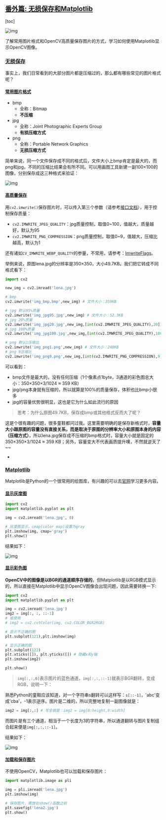 ## [番外篇: 无损保存和Matplotlib](http://codec.wang/#/opencv/start/extra-02-high-quality-save-and-matplotlib?id=番外篇-无损保存和matplotlib)

[toc]

![img](https://gitee.com/tianzhendong/img/raw/master//images/202202221432385.jpeg)

了解常用图片格式和OpenCV高质量保存图片的方式，学习如何使用Matplotlib显示OpenCV图像。

### [无损保存](http://codec.wang/#/opencv/start/extra-02-high-quality-save-and-matplotlib?id=无损保存)

事实上，我们日常看到的大部分图片都是压缩过的，那么都有哪些常见的图片格式呢？

#### [常用图片格式](http://codec.wang/#/opencv/start/extra-02-high-quality-save-and-matplotlib?id=常用图片格式)

- bmp
  - 全称：Bitmap
  - **不压缩**
- jpg
  - 全称：Joint Photographic Experts Group
  - **有损压缩方式**
- png
  - 全称：Portable Network Graphics
  - **无损压缩方式**

简单来说，同一个文件保存成不同的格式后，文件大小上bmp肯定是最大的，而png和jpg，不同的压缩比结果会有所不同。可以用画图工具新建一副100×100的图像，分别保存成这三种格式来验证：

![img](https://gitee.com/tianzhendong/img/raw/master//images/202202221432573.jpeg)

#### [高质量保存](http://codec.wang/#/opencv/start/extra-02-high-quality-save-and-matplotlib?id=高质量保存)

用`cv2.imwrite()`保存图片时，可以传入第三个参数（请参考[接口文档](http://codec.wang/#/)），用于控制保存质量：

- `cv2.IMWRITE_JPEG_QUALITY`：jpg质量控制，取值0~100，值越大，质量越好，默认为95
- `cv2.IMWRITE_PNG_COMPRESSION`：png质量控制，取值0~9，值越大，压缩比越高，默认为1

还有诸如`CV_IMWRITE_WEBP_QUALITY`的参量，不常用，请参考：[ImwriteFlags](https://docs.opencv.org/4.0.0/d4/da8/group__imgcodecs.html#ga292d81be8d76901bff7988d18d2b42ac>)。

举例来说，原图lena.jpg的分辨率是350×350，大小49.7KB。我们把它转成不同格式看下：

```python
import cv2

new_img = cv2.imread('lena.jpg')

# bmp
cv2.imwrite('img_bmp.bmp',new_img) # 文件大小：359KB

# jpg 默认95%质量
cv2.imwrite('img_jpg95.jpg',new_img) # 文件大小：52.3KB
# jpg 20%质量
cv2.imwrite('img_jpg20.jpg',new_img,[int(cv2.IMWRITE_JPEG_QUALITY),20]) # 文件大小：8.01KB
# jpg 100%质量
cv2.imwrite('img_jpg100.jpg',new_img,[int(cv2.IMWRITE_JPEG_QUALITY),100]) # 文件大小：82.5KB

# png 默认1压缩比
cv2.imwrite('img_png1.png',new_img) # 文件大小：240KB
# png 9压缩比
cv2.imwrite('img_png9.png',new_img,[int(cv2.IMWRITE_PNG_COMPRESSION),9]) # 文件大小：207KB 
```

可以看到：

- bmp文件是最大的，没有任何压缩（1个像素点1byte，3通道的彩色图总大小：350×350×3/1024 ≈ 359 KB）
- jpg/png本身就有压缩的，所以就算是100%的质量保存，体积也比bmp小很多
- jpg的容量优势很明显，这也是它为什么如此流行的原因

> 思考：为什么原图49.7KB，保存成bmp或其他格式反而大了呢？

这是个很有趣的问题，很多童鞋都问过我。这里需要明确的是保存新格式时，**容量大小跟原图的容量没有直接关系，而是取决于原图的分辨率大小和原图本身的内容（压缩方式）**，所以lena.jpg保存成不压缩的bmp格式时，容量大小就是固定的350×350×3/1024 ≈ 359 KB；另外，容量变大不代表画质提升噢，不然就逆天了~~

- 

### [Matplotlib](http://codec.wang/#/opencv/start/extra-02-high-quality-save-and-matplotlib?id=matplotlib)

Matplotlib是Python的一个很常用的绘图库，有兴趣的可以去[官网](http://codec.wang/#/www.matplotlib.org/)学习更多内容。

#### [显示灰度图](http://codec.wang/#/opencv/start/extra-02-high-quality-save-and-matplotlib?id=显示灰度图)

```python
import cv2
import matplotlib.pyplot as plt

img = cv2.imread('lena.jpg', 0)

# 灰度图显示，cmap(color map)设置为gray
plt.imshow(img, cmap='gray')
plt.show() 
```

结果如下：

![img](https://gitee.com/tianzhendong/img/raw/master//images/202202221432385.jpeg)

#### [显示彩色图](http://codec.wang/#/opencv/start/extra-02-high-quality-save-and-matplotlib?id=显示彩色图)

**OpenCV中的图像是以BGR的通道顺序存储的**，但Matplotlib是以RGB模式显示的，所以直接在Matplotlib中显示OpenCV图像会出现问题，因此需要转换一下:

```python
import cv2
import matplotlib.pyplot as plt

img = cv2.imread('lena.jpg')
img2 = img[:, :, ::-1]
# 或使用
# img2 = cv2.cvtColor(img, cv2.COLOR_BGR2RGB)

# 显示不正确的图
plt.subplot(121),plt.imshow(img) 

# 显示正确的图
plt.subplot(122)
plt.xticks([]), plt.yticks([]) # 隐藏x和y轴
plt.imshow(img2)

plt.show()
```

> `img[:,:,0]`表示图片的蓝色通道，`img[:,:,::-1]`就表示BGR翻转，变成RGB，说明一下：

熟悉Python的童鞋应该知道，对一个字符串s翻转可以这样写：`s[::-1]`，'abc'变成'cba'，-1表示逆序。图片是二维的，所以完整地复制一副图像就是：

```python
img2 = img[:,:] # 写全就是：img2 = img[0:height,0:width]
```

而图片是有三个通道，相当于一个长度为3的字符串，所以通道翻转与图片复制组合起来便是`img[:,:,::-1]`。

结果如下：

![img](https://gitee.com/tianzhendong/img/raw/master//images/202202221432307.jpeg)

#### [加载和保存图片](http://codec.wang/#/opencv/start/extra-02-high-quality-save-and-matplotlib?id=加载和保存图片)

不使用OpenCV，Matplotlib也可以加载和保存图片：

```python
import matplotlib.image as pli

img = pli.imread('lena.jpg')
plt.imshow(img)

# 保存图片，需放在show()函数之前
plt.savefig('lena2.jpg')
plt.show() 
```

